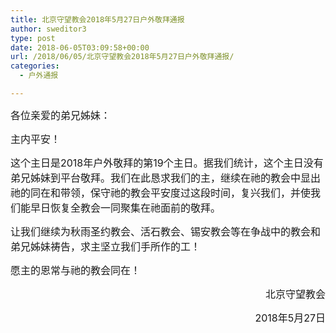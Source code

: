```yaml
---
title: 北京守望教会2018年5月27日户外敬拜通报
author: sweditor3
type: post
date: 2018-06-05T03:09:58+00:00
url: /2018/06/05/北京守望教会2018年5月27日户外敬拜通报/
categories:
  - 户外通报

---
```

<span style="font-size: 12pt;">各位亲爱的弟兄姊妹：</span>

<span style="font-size: 12pt;">主内平安！</span>

<span style="font-size: 12pt;">这个主日是2018年户外敬拜的第19个主日。据我们统计，这个主日没有弟兄姊妹到平台敬拜。我们在此恳求我们的主，继续在祂的教会中显出祂的同在和带领，保守祂的教会平安度过这段时间，复兴我们，并使我们能早日恢复全教会一同聚集在祂面前的敬拜。</span>

<span style="font-size: 12pt;">让我们继续为秋雨圣约教会、活石教会、锡安教会等在争战中的教会和弟兄姊妹祷告，求主坚立我们手所作的工！</span>

<span style="font-size: 12pt;">愿主的恩常与祂的教会同在！</span>

<p style="text-align: right;">
  <span style="font-size: 12pt;">北京守望教会</span>
</p>

<p style="text-align: right;">
  <span style="font-size: 12pt;">2018年5月27日</span>
</p>